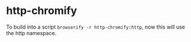 http-chromify
=============

To build into a script `browserify -r http-chromify:http`, now this will use the http namespace.